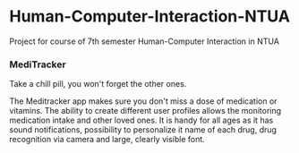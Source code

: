 # Human-Computer-Interaction-NTUA
Project for course of 7th semester Human-Computer Interaction in NTUA

### MediTracker
Take a chill pill, you won't forget the other ones.

The Meditracker app makes sure you don't miss a dose of medication
or vitamins. The ability to create different user profiles allows the
monitoring medication intake and other loved ones. It is handy for
all ages as it has sound notifications, possibility to personalize it
name of each drug, drug recognition via camera and large, clearly visible
font.
